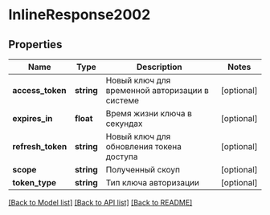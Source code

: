 # InlineResponse2002

## Properties
Name | Type | Description | Notes
------------ | ------------- | ------------- | -------------
**access_token** | **string** | Новый ключ для временной авторизации в системе | [optional] 
**expires_in** | **float** | Время жизни ключа в секундах | [optional] 
**refresh_token** | **string** | Новый ключ для обновления токена доступа | [optional] 
**scope** | **string** | Полученный скоуп | [optional] 
**token_type** | **string** | Тип ключа авторизации | [optional] 

[[Back to Model list]](../../README.md#documentation-for-models) [[Back to API list]](../../README.md#documentation-for-api-endpoints) [[Back to README]](../../README.md)

